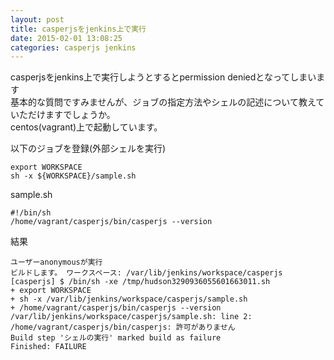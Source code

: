 ```yaml
---
layout: post
title: casperjsをjenkins上で実行
date: 2015-02-01 13:08:25
categories: casperjs jenkins
---
```

<p>casperjsをjenkins上で実行しようとするとpermission deniedとなってしまいます<br>
基本的な質問ですみませんが、ジョブの指定方法やシェルの記述について教えていただけますでしょうか。<br>
centos(vagrant)上で起動しています。</p>

<p>以下のジョブを登録(外部シェルを実行)</p>

<pre><code>export WORKSPACE
sh -x ${WORKSPACE}/sample.sh
</code></pre>

<p>sample.sh</p>

<pre><code>#!/bin/sh
/home/vagrant/casperjs/bin/casperjs --version
</code></pre>

<p>結果</p>

<pre><code>ユーザーanonymousが実行
ビルドします。 ワークスペース: /var/lib/jenkins/workspace/casperjs
[casperjs] $ /bin/sh -xe /tmp/hudson3290936055601663011.sh
+ export WORKSPACE
+ sh -x /var/lib/jenkins/workspace/casperjs/sample.sh
+ /home/vagrant/casperjs/bin/casperjs --version
/var/lib/jenkins/workspace/casperjs/sample.sh: line 2: /home/vagrant/casperjs/bin/casperjs: 許可がありません
Build step 'シェルの実行' marked build as failure
Finished: FAILURE
</code></pre>
